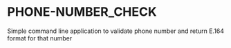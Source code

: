 # PHONE-NUMBER_CHECK
Simple command line application to validate phone number and return E.164 format for that number
